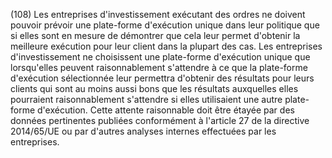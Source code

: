 (108) Les entreprises d'investissement exécutant des ordres ne doivent pouvoir prévoir une plate-forme d'exécution unique dans leur politique que si elles sont en mesure de démontrer que cela leur permet d'obtenir la meilleure exécution pour leur client dans la plupart des cas. Les entreprises d'investissement ne choisissent une plate-forme d'exécution unique que lorsqu'elles peuvent raisonnablement s'attendre à ce que la plate-forme d'exécution sélectionnée leur permettra d'obtenir des résultats pour leurs clients qui sont au moins aussi bons que les résultats auxquelles elles pourraient raisonnablement s'attendre si elles utilisaient une autre plate-forme d'exécution. Cette attente raisonnable doit être étayée par des données pertinentes publiées conformément à l'article 27 de la directive 2014/65/UE ou par d'autres analyses internes effectuées par les entreprises.
